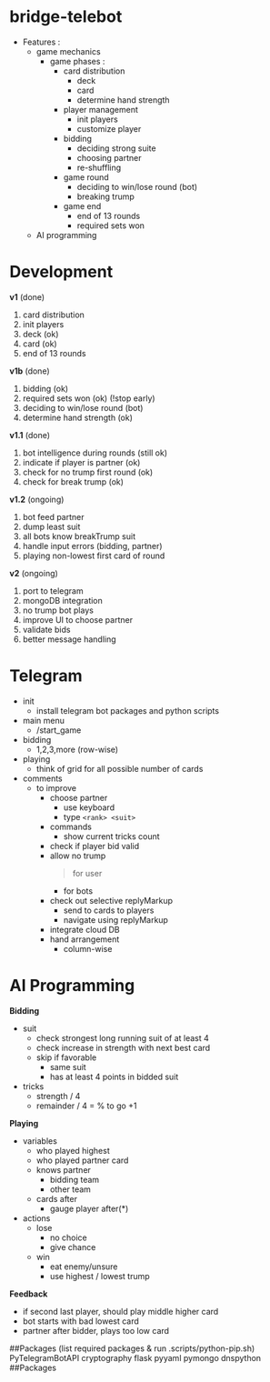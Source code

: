 # bridge-telebot

- Features :
  - game mechanics
    - game phases :
      - card distribution
        - deck
        - card
        - determine hand strength
      - player management
        - init players
        - customize player
      - bidding
        - deciding strong suite
        - choosing partner
        - re-shuffling
      - game round
        - deciding to win/lose round (bot)
        - breaking trump
      - game end
        - end of 13 rounds
        - required sets won
  - AI programming

# Development

**v1** (done)

1. card distribution
2. init players
3. deck (ok)
4. card (ok)
5. end of 13 rounds

**v1b** (done)

1. bidding (ok)
2. required sets won (ok) (!stop early)
3. deciding to win/lose round (bot)
4. determine hand strength (ok)

**v1.1** (done)

1. bot intelligence during rounds (still ok)
2. indicate if player is partner (ok)
3. check for no trump first round (ok)
4. check for break trump (ok)

**v1.2** (ongoing)

1. bot feed partner
2. dump least suit
3. all bots know breakTrump suit
4. handle input errors (bidding, partner)
5. playing non-lowest first card of round

**v2** (ongoing)

1. port to telegram
2. mongoDB integration
3. no trump bot plays
4. improve UI to choose partner
5. validate bids
6. better message handling

# Telegram

- init
  - install telegram bot packages and python scripts
- main menu
  - /start_game
- bidding
  - 1,2,3,more (row-wise)
- playing
  - think of grid for all possible number of cards
- comments
  - to improve
    - choose partner
      - use keyboard
      - type `<rank> <suit>`
    - commands
      - show current tricks count
    - check if player bid valid
    - allow no trump
      > for user
      - for bots
    - check out selective replyMarkup
      - send to cards to players
      - navigate using replyMarkup
    - integrate cloud DB
    - hand arrangement
      - column-wise

# AI Programming

**Bidding**

- suit
  - check strongest long running suit of at least 4
  - check increase in strength with next best card
  - skip if favorable
    - same suit
    - has at least 4 points in bidded suit
- tricks
  - strength / 4
  - remainder / 4 = % to go +1

**Playing**

- variables
  - who played highest
  - who played partner card
  - knows partner
    - bidding team
    - other team
  - cards after
    - gauge player after(\*)
- actions
  - lose
    - no choice
    - give chance
  - win
    - eat enemy/unsure
    - use highest / lowest trump

**Feedback**

- if second last player, should play middle higher card
- bot starts with bad lowest card
- partner after bidder, plays too low card

##Packages (list required packages & run .scripts/python-pip.sh)
PyTelegramBotAPI
cryptography
flask
pyyaml
pymongo
dnspython
##Packages
